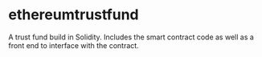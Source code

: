 # ethereumtrustfund
A trust fund build in Solidity. Includes the smart contract code as well as a front end to interface with the contract.

